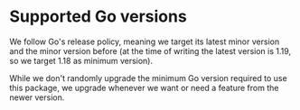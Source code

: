 # Supported Go versions

We follow Go's release policy, meaning we target its latest minor version and the minor version before
(at the time of writing the latest version is 1.19, so we target 1.18 as minimum version).

While we don't randomly upgrade the minimum Go version required to use this package, we upgrade whenever we
want or need a feature from the newer version.
